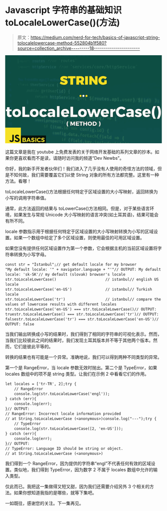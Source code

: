 # Javascript 字符串的基础知识 toLocaleLowerCase()(方法)

> 原文：<https://medium.com/nerd-for-tech/basics-of-javascript-string-tolocalelowercase-method-552804b1f580?source=collection_archive---------18----------------------->

![](img/35b2d56840db4478d20393d4ffd604bc.png)

这篇文章是我在 youtube 上免费发表的关于网络开发基础的系列文章的抄本。如果你更喜欢看而不是读，请随时访问我的频道“Dev Newbs”。

你好，我的新手开发者伙伴们！我们进入了几乎没有人使用的奇怪方法的领域，但是不知何故，我们需要覆盖它们以使 String 对象的所有方法都完整。这里有一种方法。看哪！

toLocaleLowerCase()方法根据任何特定于区域设置的大小写映射，返回转换为小写的调用字符串值。

通常，此方法返回的结果与 toLowerCase()方法相同。但是，对于某些语言环境，如果发生与常规 Unicode 大小写映射的语言冲突(如土耳其语)，结果可能会有所不同。

locale 参数指示用于根据任何特定于区域设置的大小写映射转换为小写的区域设置。如果一个数组中给定了多个区域设置，则使用最佳的可用区域设置。

如果您没有提供任何区域设置作为第一个参数，它会根据主机的当前区域设置将字符串转换为小写字母。

```
const str = "İstanbul";// get default locale for my browser
"My default locale: '" + navigator.language + "'"// OUTPUT: My default locale: 'sk-SK'// my default (slovak) browser's locale
str.toLocaleLowerCase()                      // i̇stanbul// english US locale
str.toLocaleLowerCase('en-US')               // i̇stanbul// Turkish locale
str.toLocaleLowerCase('tr')                  // istanbul// compare the values of lowercase results with different locales
str.toLocaleLowerCase('en-US') === str.toLocaleLowerCase()// OUTPUT: truestr.toLocaleLowerCase() === str.toLocaleLowerCase('tr')// OUTPUT: falsestr.toLocaleLowerCase('tr') === str.toLocaleLowerCase('en-US')// OUTPUT: false
```

当我们输出转换成小写的结果时，我们得到了相同的字符串的可视化表示。然而，当我们比较彼此之间的结果时，我们发现土耳其版本并不等于其他两个版本。然而，它们是彼此平等的。

转换的结果也有可能是一个异常。准确地说，我们可以得到两种不同类型的异常。

第一个是 RangeError，当 locale 参数无效时抛出。第二个是 TypeError，如果 locales 数组中的项不是 string 类型。让我们在示例 2 中看看它们的作用。

```
let locales = ['tr-TR', 2];try {
    // RangeError
    console.log(str.toLocaleLowerCase('engl'));
} catch (err){
    console.log(err);
}// OUTPUT:
// RangeError: Incorrect locale information provided
// at String.toLocaleLowerCase (<anonymous>)console.log("---");try {
    // TypeError
    console.log(str.toLocaleLowerCase([2, 'en-US']));
} catch (err){
    console.log(err);
}// OUTPUT: 
// TypeError: Language ID should be string or object.
// at String.toLocaleLowerCase (<anonymous>)
```

我们得到一个 RangeError，因为提供的字符串“engl”不代表任何有效的区域设置。类似地，我们得到 TypeError，因为数字 2 不属于 locales 数组中允许的输入类型。

仅此而已。我把这一集做得又短又甜，因为我们还需要介绍另外 3 个相关的方法。如果你想知道我指的是哪些，就等下集吧。

一如既往，感谢您的关注。下一集再见。